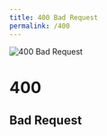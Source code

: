 ```yaml
---
title: 400 Bad Request
permalink: /400
---
```

<div class="status-page-container">
<div>
    <img src="http://i.imgur.com/V75nGLB.jpg" alt="400 Bad Request" />
    <h1>400</h1>
    <h2>Bad Request</h2>
</div>
</div>
